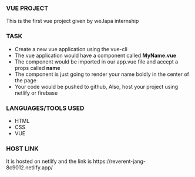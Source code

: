 <div>
    <h3>VUE PROJECT</h3>
    <p>This is the first vue project given by weJapa internship</p>
</div>

<div>
    <h3>TASK</h3>
    <ul>
        <li>Create a new vue application using the vue-cli</li>
        <li>The vue application would have a component called <strong>MyName.vue</strong></li>
        <li>The component would be imported in our app.vue file and accept a props called <strong>name</strong></li>
        <li>The component is just going to render your name boldly in the center of the page</li>
        <li>Your code would be pushed to github, Also, host your project using netlify or firebase</li>
    </ul>
</div>

<div>
    <h3>LANGUAGES/TOOLS USED</h3>
    <ul>
        <li>HTML</li>
        <li>CSS</li>
        <li>VUE</li>
    </ul>
</div>

<div>
    <h3>HOST LINK</h3>
    <p> It is hosted on netlify and the link is https://reverent-jang-8c9012.netlify.app/</p>
</div>